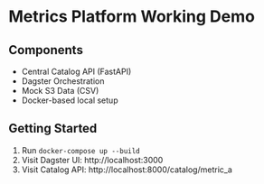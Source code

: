 # Metrics Platform Working Demo

## Components
- Central Catalog API (FastAPI)
- Dagster Orchestration
- Mock S3 Data (CSV)
- Docker-based local setup

## Getting Started
1. Run `docker-compose up --build`
2. Visit Dagster UI: http://localhost:3000
3. Visit Catalog API: http://localhost:8000/catalog/metric_a

